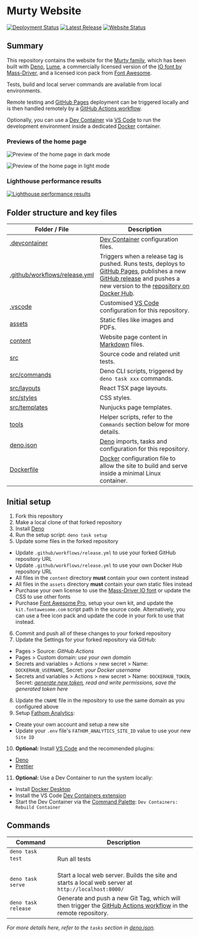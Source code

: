 # Murty Website

[ ![Deployment Status](https://img.shields.io/github/actions/workflow/status/brendanmurty/site/release.yml?label=Deployment%20Status&style=flat-square&color=%2323c5b0&labelColor=%23222222)](https://github.com/brendanmurty/site/actions/workflows/release.yml)
[ ![Latest Release](https://img.shields.io/github/v/release/brendanmurty/site?label=Latest%20Release&style=flat-square&color=%2323c5b0&labelColor=%23222222)](https://github.com/brendanmurty/site/releases)
[ ![Website Status](https://img.shields.io/website?url=https%3A%2F%2Fmurty.au&up_message=online&down_message=offline&style=flat-square&logo=globe&label=Website%20Status&labelColor=%23222222)](https://murty.au)

## Summary

This repository contains the website for the [Murty family](https://murty.au/), which has been built with [Deno](https://deno.land/), [Lume](https://lumeland.github.io/), a commercially licensed version of the [IO font by Mass-Driver](https://io.mass-driver.com/), and a licensed icon pack from [Font Awesome](https://fontawesome.com/).

Tests, build and local server commands are available from local environments.

Remote testing and [GitHub Pages](https://pages.github.com/) deployment can be triggered locally and is then handled remotely by a [GitHub Actions workflow](.github/workflows/release.yml).

Optionally, you can use a [Dev Container](https://code.visualstudio.com/docs/devcontainers/containers) via [VS Code](https://code.visualstudio.com/) to run the development environment inside a dedicated [Docker](https://www.docker.com/) container.

### Previews of the home page

![Preview of the home page in dark mode](assets/docs/home-dark.png)

![Preview of the home page in light mode](assets/docs/home-light.png)

### Lighthouse performance results

[![Lighthouse performance results](assets/docs/page-speed-results.png)](https://pagespeed.web.dev/analysis/https-murty-au/wg542m8oqq?form_factor=desktop)

## Folder structure and key files

| Folder / File | Description |
| ---- | ---- |
| [.devcontainer](.devcontainer) | [Dev Container](https://code.visualstudio.com/docs/devcontainers/containers) configuration files. |
| [.github/workflows/release.yml](.github/workflows/release.yml) | Triggers when a release tag is pushed. Runs tests, deploys to [GitHub Pages](https://pages.github.com/), publishes a new [GitHub release](https://github.com/brendanmurty/site/releases) and pushes a new version to the [repository on Docker Hub](https://hub.docker.com/r/brendanmurty/site). |
| [.vscode](.vscode/) | Customised [VS Code](https://code.visualstudio.com/) configuration for this repository. |
| [assets](assets/) | Static files like images and PDFs. |
| [content](content/) | Website page content in [Markdown](https://daringfireball.net/projects/markdown/syntax) files. |
| [src](src/) | Source code and related unit tests. |
| [src/commands](src/commands) | Deno CLI scripts, triggered by `deno task xxx` commands. |
| [src/layouts](src/layouts) | React TSX page layouts. |
| [src/styles](src/styles) | CSS styles. |
| [src/templates](src/templates) | Nunjucks page templates. |
| [tools](tools/) | Helper scripts, refer to the `Commands` section below for more details. |
| [deno.json](deno.json) | [Deno](https://deno.land/) imports, tasks and configuration for this repository. |
| [Dockerfile](Dockerfile) | [Docker](https://www.docker.com/) configuration file to allow the site to build and serve inside a minimal Linux container. |

## Initial setup

1. Fork this repository
2. Make a local clone of that forked repository
3. Install [Deno](https://docs.deno.com/runtime/manual/getting_started/installation/)
4. Run the setup script: `deno task setup`
5. Update some files in the forked repository

- Update `.github/workflows/release.yml` to use your forked GitHub repository URL
- Update `.github/workflows/release.yml` to use your own Docker Hub repository URL
- All files in the `content` directory **must** contain your own content instead
- All files in the `assets` directory **must** contain your own static files instead
- Purchase your own license to use the [Mass-Driver IO font](https://io.mass-driver.com/) or update the CSS to use other fonts
- Purchase [Font Awesome Pro](https://fontawesome.com/), setup your own kit, and update the `kit.fontawesome.com` script path in the source code. Alternatively, you can use a free icon pack and update the code in your fork to use that instead.

6. Commit and push all of these changes to your forked repository
7. Update the Settings for your forked repository via GitHub:

- Pages > Source: _GitHub Actions_
- Pages > Custom domain: _use your own domain_
- Secrets and variables > Actions > new secret > Name: `DOCKERHUB_USERNAME`, Secret: _your Docker username_
- Secrets and variables > Actions > new secret > Name: `DOCKERHUB_TOKEN`, Secret: _[generate new token](https://app.docker.com/settings/personal-access-tokens), read and write permissions, save the generated token here_

8. Update the `CNAME` file in the repository to use the same domain as you configured above
9. Setup [Fathom Analytics](https://usefathom.com/):

- Create your own account and setup a new site
- Update your `.env` file's `FATHOM_ANALYTICS_SITE_ID` value to use your new `Site ID`

10. **Optional:** Install [VS Code](https://code.visualstudio.com/) and the recommended plugins:

- [Deno](https://marketplace.visualstudio.com/items?itemName=denoland.vscode-deno)
- [Prettier](https://marketplace.visualstudio.com/items?itemName=esbenp.prettier-vscode)

11. **Optional:** Use a Dev Container to run the system locally:

- Install [Docker Desktop](https://www.docker.com/products/docker-desktop/)
- Install the VS Code [Dev Containers extension](https://marketplace.visualstudio.com/items?itemName=ms-vscode-remote.remote-containers)
- Start the Dev Container via the [Command Palette](https://code.visualstudio.com/docs/getstarted/userinterface#_command-palette): `Dev Containers: Rebuild Container`

## Commands

| Command | Description |
| ---- | ---- |
| `deno task test` &nbsp; &nbsp; &nbsp; &nbsp; &nbsp; &nbsp; &nbsp; &nbsp; &nbsp; &nbsp;  | Run all tests |
| `deno task serve` | Start a local web server. Builds the site and starts a local web server at `http://localhost:8000/` |
| `deno task release` | Generate and push a new Git Tag, which will then trigger the [GitHub Actions workflow](.github/workflows/release.yml) in the remote repository. |

_For more details here, refer to the `tasks` section in [deno.json](deno.json)._